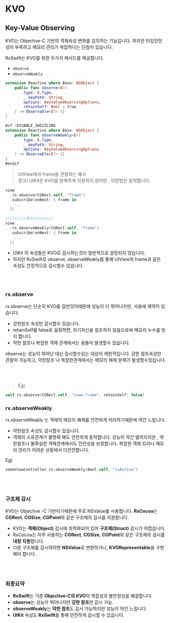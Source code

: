 # KVO

## Key-Value Observing

KVO는 Objective-C 기반의 객체속성 변화를 감지하는 기능입니다. 하지만 타입안전성이 부족하고 메모리 관리가 복잡하다는 단점이 있습니다. 

RxSwift는 KVO를 위한 두가지 메서드를 제공합니다.
- `observe`
- `observeWeakly`

```swift
extension Reactive where Base: NSObject {
    public func observe<E>(
        type: E.Type,
        _ keyPath: String,
        options: KeyValueObservingOptions,
        retainSelf: Bool = true
    ) -> Observable<E?> {}
} 

#if !DISABLE_SWIZZLING
extension Reactive where Base: NSObject {
    public func observeWeakly<E>(
        type: E.Type,
        _ keyPath: String,
        options: KeyValueObservingOptions
    ) -> Observable<E?> {}
}
#endif
```


> UIView에서 frame을 관찰하는 예시  
> 경고) UIKit은 KVO를 완벽하게 지원하지 않지만 , 이방법은 동작합니다. 


```swift
view
  .rx.observe(CGRect.self, "frame")
  .subscribe(onNext: { frame in
    ...
  })

/////////또는/////////
view
  .rx.observeWeakly(CGRect.self, "frame")
  .subscribe(onNext: { frame in
    ...
  })
```
- UIKit 의 속성들은 KVO로 감시하는것이 일반적으로 권장되지 않습니다.
- 하지만 RxSwift로 observe, observeWeakly를 통해 UIView의 frame과 같은 속성도 안정적으로 감시할수 있습니다.

</br>
</br>

### rx.observe

rx.observe는 단순히 KVO를 감싼것이때문에 성능이 더 뛰어나지만, 사용에 제약이 있습니다.
- 강한참조 속성만 감시할수 있습니다.
- retainSelf를 false로 설정하면, 자기자신을 참조하지 않음으로써 메모리 누수를 방지 합니다.
- 약한 참조나 복잡한 객체 관계에서는 충돌이 발생할수 있습니다.

observe는 성능이 뛰어난 대신 감시할수있는 대상이 제한적입니다.
강한 참조속성만 관찰이 가능하고, 약한참조 나 복잡한관계에서는 메모리 해제 문제가 발생할수있습니다.

</br>
</br>


> Eg)
```swift
self.rx.observe(CGRect.self, "view.frame", retainSelf: false)
```

### rx.observeWeakly

rx.observeWeakly 는 객체의 메모리 해제를 안전하게 처리하기때문에 약간 느립니다.
- 약한참조 속성도 감시할수 있습니다.
- 객체의 소유관계가 불명확 해도 안전하게 동작합니다.
성능이 약간 떨어지지만 , 약한참조나 불확실한 객체관계에서도 안전성을 보장합니다.
복잡한 객체 트리나 메모리 관리가 어려운 상황에서 더안전합니다.

Eg)
```swift
someViewController.rx.observeWeakly(Bool.self, "isActive") 
```

</br>
</br>



### 구조체 감시

KVO는 Objective -C 기반이기때문에 주로 NSValue를 사용합니다.
**RxCocoa**는 **CGRect**, **CGSize**, **CGPoint**와 같은 구조체의 감시를 지원합니다.

- KVO는 **객체(Object)** 감시에 최적화되어 있어 **구조체(Struct)** 감시가 어렵습니다.
- RxCocoa는 자주 사용하는 **CGRect**, **CGSize**, **CGPoint**와 같은 구조체의 감시를 **내장 지원**합니다.
- 다른 구조체를 감시하려면 **NSValue**로 변환하거나, **KVORepresentable**을 구현해야 합니다.

</br>
</br>

### 최종요약

- **RxSwift**는 기존 **Objective-C의 KVO**의 복잡성과 불안정성을 해결합니다.
- **observe**는 성능이 뛰어나지만 **강한 참조**만 감시 가능.
- **observeWeakly**는 **약한 참조**도 감시 가능하지만 성능이 약간 느립니다.
- **UIKit** 속성도 **RxSwift**를 통해 안전하게 감시할 수 있습니다.





